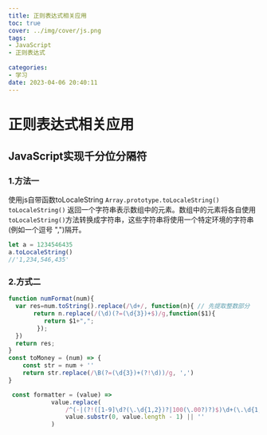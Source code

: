 ```yaml
---
title: 正则表达式相关应用
toc: true
cover: ../img/cover/js.png
tags:
- JavaScript
- 正则表达式
  
categories:
- 学习
date: 2023-04-06 20:40:11
---
```


# 正则表达式相关应用

## JavaScript实现千分位分隔符

### 1.方法一
使用js自带函数toLocaleString
`Array.prototype.toLocaleString()`
`toLocaleString()` 返回一个字符串表示数组中的元素。数组中的元素将各自使用`toLocaleString()`方法转换成字符串，这些字符串将使用一个特定环境的字符串(例如一个逗号 ",")隔开。
```js
let a = 1234546435
a.toLocaleString()
//'1,234,546,435'
```

### 2.方式二

```js
function numFormat(num){
  var res=num.toString().replace(/\d+/, function(n){ // 先提取整数部分
       return n.replace(/(\d)(?=(\d{3})+$)/g,function($1){
          return $1+",";
        });
  })
  return res;
}
const toMoney = (num) => {
    const str = num + ''
    return str.replace(/\B(?=(\d{3})+(?!\d))/g, ',')
}

 const formatter = (value) =>
            value.replace(
                /^(-|(?!([1-9]\d?(\.\d{1,2})?|100(\.00?)?)$)\d+(\.\d{1,2})?)$/,
                value.substr(0, value.length - 1) || ''
            )
```